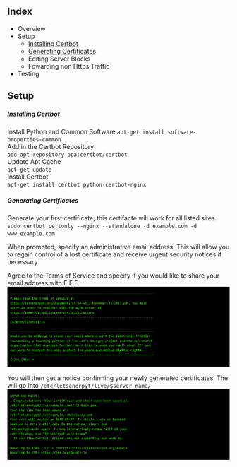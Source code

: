 ## Index

- Overview
- Setup
  - [Installing Certbot](#installing-certbot)
  - [Generating Certificates](#generating-certificates)
  - Editing Server Blocks
  - Fowarding non Https Traffic
- Testing

## Setup

##### Installing Certbot

Install Python and Common Software 
`apt-get install software-properties-common`  
Add in the Certbot Repository  
`add-apt-repository ppa:certbot/certbot`  
Update Apt Cache  
`apt-get update`  
Install Certbot  
`apt-get install certbot python-certbot-nginx` 

##### Generating Certificates  

Generate your first certificate, this certifacte will work for all listed sites. 
`sudo certbot certonly --nginx --standalone -d example.com -d www.example.com`

When prompted, specify an administrative email address. This will allow you to regain control of a lost certificate and receive urgent security notices if necessary. 

Agree to the Terms of Service and specify if you would like to share your email address with E.F.F 
![Certbot t&cs](/images/certbot_run.png)

You will then get a notice confirming your newly generated certificates. 
The will go into `/etc/letsencrpyt/live/$server_name/` 
![Certbot certs](/images/certbot_cert.png)
